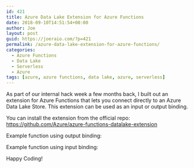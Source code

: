 ```yaml
---
id: 421
title: Azure Data Lake Extension for Azure Functions
date: 2018-09-10T14:51:54+00:00
author: Joe
layout: post
guid: https://joeraio.com/?p=421
permalink: /azure-data-lake-extension-for-azure-functions/
categories:
  - Azure Functions
  - Data Lake
  - Serverless
  - Azure
tags: [azure, azure functions, data lake, azure, serverless]
---
```

As part of our internal hack week a few months back, I built out an extension for Azure Functions that lets you connect directly to an Azure Data Lake Store. This extension can be used as an input or output binding.

You can install the extension from the official repo: <https://github.com/Azure/azure-functions-datalake-extension>

Example function using output binding:

<script src="https://gist.github.com/joescars/58986d82d78eb1e1f0452df842489e81.js"></script>

Example function using input binding:  

<script src="https://gist.github.com/joescars/9f8ab2293ee7d87318063a70f6d06aac.js"></script>

Happy Coding!